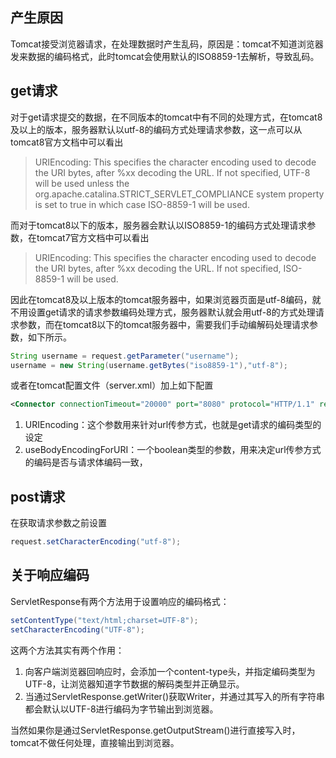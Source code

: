 ## 产生原因
Tomcat接受浏览器请求，在处理数据时产生乱码，原因是：tomcat不知道浏览器发来数据的编码格式，此时tomcat会使用默认的ISO8859-1去解析，导致乱码。


## get请求
对于get请求提交的数据，在不同版本的tomcat中有不同的处理方式，在tomcat8及以上的版本，服务器默认以utf-8的编码方式处理请求参数，这一点可以从tomcat8官方文档中可以看出

> URIEncoding: This specifies the character encoding used to decode the URI bytes, after %xx decoding the URL. If not specified, UTF-8 will be used unless the org.apache.catalina.STRICT_SERVLET_COMPLIANCE system property is set to true in which case ISO-8859-1 will be used.

而对于tomcat8以下的版本，服务器会默认以ISO8859-1的编码方式处理请求参数，在tomcat7官方文档中可以看出

> URIEncoding: This specifies the character encoding used to decode the URI bytes, after %xx decoding the URL. If not specified, ISO-8859-1 will be used.

因此在tomcat8及以上版本的tomcat服务器中，如果浏览器页面是utf-8编码，就不用设置get请求的请求参数编码处理方式，服务器默认就会用utf-8的方式处理请求参数，而在tomcat8以下的tomcat服务器中，需要我们手动编解码处理请求参数，如下所示。
```java
String username = request.getParameter("username");
username = new String(username.getBytes("iso8859-1"),"utf-8");
```

或者在tomcat配置文件（server.xml）加上如下配置
```xml
<Connector connectionTimeout="20000" port="8080" protocol="HTTP/1.1" redirectPort="8443" URIEncoding="UTF-8" useBodyEncodingForURI = "true"/>
```

1. URIEncoding：这个参数用来针对url传参方式，也就是get请求的编码类型的设定
2. useBodyEncodingForURI：一个boolean类型的参数，用来决定url传参方式的编码是否与请求体编码一致，


## post请求
在获取请求参数之前设置
```java
request.setCharacterEncoding("utf-8");
```


## 关于响应编码
ServletResponse有两个方法用于设置响应的编码格式：
```java
setContentType("text/html;charset=UTF-8");
setCharacterEncoding("UTF-8");
```

这两个方法其实有两个作用：
1. 向客户端浏览器回响应时，会添加一个content-type头，并指定编码类型为UTF-8，让浏览器知道字节数据的解码类型并正确显示。
2. 当通过ServletResponse.getWriter()获取Writer，并通过其写入的所有字符串都会默认以UTF-8进行编码为字节输出到浏览器。

当然如果你是通过ServletResponse.getOutputStream()进行直接写入时，tomcat不做任何处理，直接输出到浏览器。
